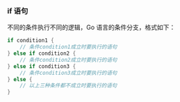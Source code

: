 
### if 语句
不同的条件执行不同的逻辑，Go 语言的条件分支，格式如下：  
```go
if condition1 {
    // 条件condition1成立时要执行的语句
} else if condition2 {
    // 条件condition2成立时要执行的语句
} else if condition3 {
    // 条件condition3成立时要执行的语句
} else {
    // 以上三种条件都不成立时要执行的语句
}
```
